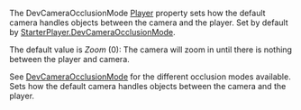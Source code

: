 The DevCameraOcclusionMode [Player](https://create.roblox.com/docs/reference/engine/classes/Player) property sets how the default camera
handles objects between the camera and the player. Set by default by
[StarterPlayer.DevCameraOcclusionMode](https://create.roblox.com/docs/reference/engine/classes/StarterPlayer#DevCameraOcclusionMode).

The default value is _Zoom_ (0): The camera will zoom in until there is
nothing between the player and camera.

See [DevCameraOcclusionMode](https://developer.roblox.com/en-us/api-reference/enum/DevCameraOcclusionMode) for the different occlusion modes
available. Sets how the default camera handles objects between the camera
and the player.